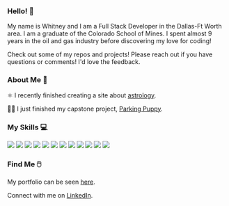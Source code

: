 ### Hello! 👋

My name is Whitney and I am a Full Stack Developer in the Dallas-Ft Worth area. I am a graduate of the Colorado School of Mines. I spent almost 9 years in the oil and gas industry before discovering my love for coding! 

Check out some of my repos and projects! Please reach out if you have questions or comments! I'd love the feedback.

### About Me 👀

⚛️ I recently finished creating a site about [astrology](https://wsvoboda.github.io/moonsunstars/).

👷‍♀️ I just finished my capstone project, [Parking Puppy](https://github.com/wsvoboda/parking-pals).

### My Skills 💻
 
<img src="https://img.shields.io/badge/JavaScript-F7DF1E?style=for-the-badge&logo=javascript&logoColor=black" /> <img src="https://img.shields.io/badge/React-20232A?style=for-the-badge&logo=react&logoColor=61DAFB" /> <img src="https://img.shields.io/badge/Python-14354C?style=for-the-badge&logo=python&logoColor=white" /> <img src="https://img.shields.io/badge/HTML5-E34F26?style=for-the-badge&logo=html5&logoColor=white" /> <img src="https://img.shields.io/badge/CSS-239120?&style=for-the-badge&logo=css3&logoColor=white" /> <img src="https://img.shields.io/badge/Bootstrap-563D7C?style=for-the-badge&logo=bootstrap&logoColor=white" /> <img src="https://img.shields.io/badge/Git-F05032?style=for-the-badge&logo=git&logoColor=white" /> <img src="https://img.shields.io/badge/Node.js-43853D?style=for-the-badge&logo=node.js&logoColor=white" /> <img src="https://img.shields.io/badge/npm-CB3837?style=for-the-badge&logo=npm&logoColor=white" /> <img src="https://img.shields.io/badge/Express.js-000000?style=for-the-badge&logo=express&logoColor=white" /> <img src="https://img.shields.io/badge/PostgreSQL-316192?style=for-the-badge&logo=postgresql&logoColor=white" /> <img src="https://img.shields.io/badge/Heroku-430098?style=for-the-badge&logo=heroku&logoColor=white" />

### Find Me 🖱️

My portfolio can be seen [here](https://devwhitney.com).

Connect with me on [LinkedIn](https://www.linkedin.com/in/whitney-svoboda-03570896/).
